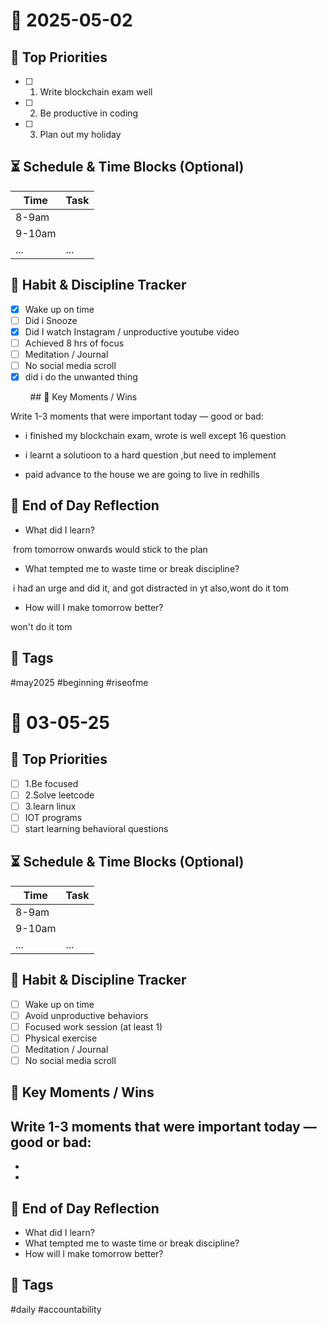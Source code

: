 
# 📅 2025-05-02
## 🎯 Top Priorities
- [ ] 1. Write blockchain exam well
- [ ] 2. Be productive in coding 
- [ ] 3. Plan out my holiday

## ⏳ Schedule & Time Blocks (Optional)
| Time | Task |
|------|------|
| 8-9am |  |
| 9-10am |  |
| ... | ... |

## 🔄 Habit & Discipline Tracker
- [x] Wake up on time 
- [ ] Did i Snooze
- [x] Did I watch Instagram / unproductive youtube video
- [ ] Achieved 8 hrs of focus
- [ ] Meditation / Journal
- [ ] No social media scroll
- [x] did i do the unwanted thing

        ## 🔑 Key Moments / Wins

Write 1-3 moments that were important today — good or bad:

- i finished my blockchain exam, wrote is well except 16 question

- i learnt a solutioon to a hard question ,but need to implement

- paid advance to the house we are going to live in redhills

  

## 💭 End of Day Reflection

- What did I learn?

 from tomorrow onwards would stick to the plan

- What tempted me to waste time or break discipline?

 i had an urge and did it, and got distracted in yt also,wont do it tom

- How will I make tomorrow better?

won't do it tom
## 📍 Tags
#may2025 #beginning #riseofme




# 📅 03-05-25

## 🎯 Top Priorities
- [ ] 1.Be focused
- [ ] 2.Solve leetcode
- [ ] 3.learn linux
- [ ] IOT programs
- [ ] start learning behavioral questions

## ⏳ Schedule & Time Blocks (Optional)
| Time | Task |
|------|------|
| 8-9am |  |
| 9-10am |  |
| ... | ... |

## 🔄 Habit & Discipline Tracker
- [ ] Wake up on time
- [ ] Avoid unproductive behaviors
- [ ] Focused work session (at least 1)
- [ ] Physical exercise
- [ ] Meditation / Journal
- [ ] No social media scroll

## 🔑 Key Moments / Wins
Write 1-3 moments that were important today — good or bad:
- 
- 
- 

## 💭 End of Day Reflection
- What did I learn?
- What tempted me to waste time or break discipline?
- How will I make tomorrow better?

## 📍 Tags
#daily #accountability
